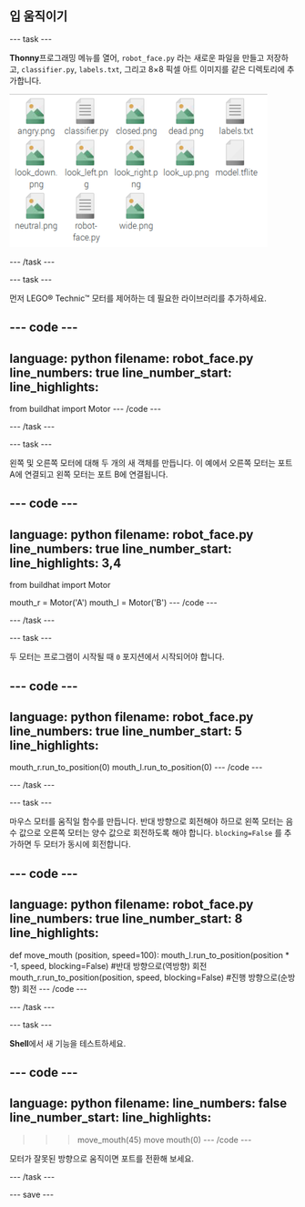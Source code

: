## 입 움직이기

--- task ---

**Thonny**프로그래밍 메뉴를 열어, `robot_face.py` 라는 새로운 파일을 만들고 저장하고, `classifier.py`, `labels.txt`, 그리고 8×8 픽셀 아트 이미지를 같은 디렉토리에 추가합니다.

![robots_face.py가 저장되어야 하는 위치를 보여주는 파일 구조](images/file_structure.png)

--- /task ---

--- task ---

먼저 LEGO® Technic™ 모터를 제어하는 데 필요한 라이브러리를 추가하세요.

--- code ---
---
language: python 
filename: robot_face.py 
line_numbers: true 
line_number_start:
line_highlights:
---
from buildhat import Motor
--- /code ---

--- /task ---

--- task ---

왼쪽 및 오른쪽 모터에 대해 두 개의 새 객체를 만듭니다. 이 예에서 오른쪽 모터는 포트 A에 연결되고 왼쪽 모터는 포트 B에 연결됩니다.

--- code ---
---
language: python 
filename: robot_face.py 
line_numbers: true 
line_number_start:
line_highlights: 3,4
---
from buildhat import Motor

mouth_r = Motor('A') 
mouth_l = Motor('B')
--- /code ---

--- /task ---

--- task ---

두 모터는 프로그램이 시작될 때 `0` 포지션에서 시작되어야 합니다.

--- code ---
---
language: python 
filename: robot_face.py 
line_numbers: true 
line_number_start: 5
line_highlights:
---

mouth_r.run_to_position(0) 
mouth_l.run_to_position(0)
--- /code ---

--- /task ---

--- task ---

마우스 모터를 움직일 함수를 만듭니다. 반대 방향으로 회전해야 하므로 왼쪽 모터는 음수 값으로 오른쪽 모터는 양수 값으로 회전하도록 해야 합니다. `blocking=False` 를 추가하면 두 모터가 동시에 회전합니다.

--- code ---
---
language: python 
filename: robot_face.py 
line_numbers: true 
line_number_start: 8
line_highlights:
---
def move_mouth (position, speed=100): 
    mouth_l.run_to_position(position * -1, speed, blocking=False) #반대 방향으로(역방향) 회전 
    mouth_r.run_to_position(position, speed, blocking=False) #진행 방향으로(순방향) 회전
--- /code ---

--- /task ---

--- task ---

**Shell**에서 새 기능을 테스트하세요.

--- code ---
---
language: python 
filename: 
line_numbers: false 
line_number_start:
line_highlights:
---
>>> move_mouth(45) 
>>> move mouth(0)
--- /code ---

모터가 잘못된 방향으로 움직이면 포트를 전환해 보세요.

--- /task ---

--- save ---
